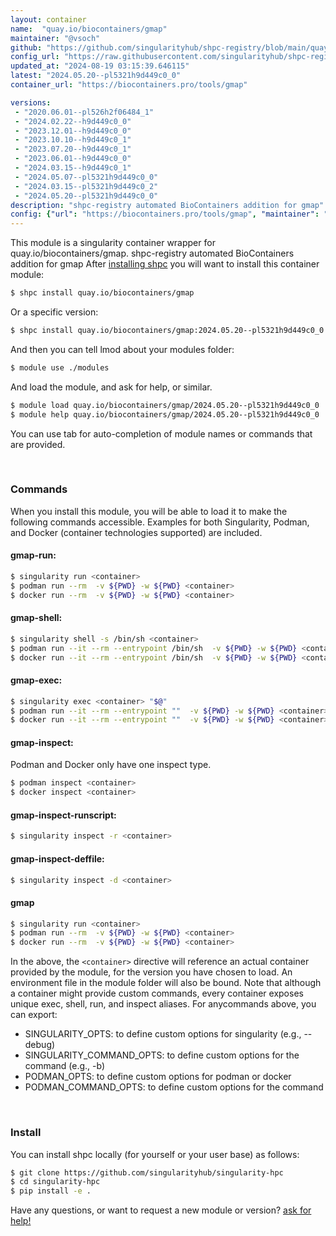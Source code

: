 ```yaml
---
layout: container
name:  "quay.io/biocontainers/gmap"
maintainer: "@vsoch"
github: "https://github.com/singularityhub/shpc-registry/blob/main/quay.io/biocontainers/gmap/container.yaml"
config_url: "https://raw.githubusercontent.com/singularityhub/shpc-registry/main/quay.io/biocontainers/gmap/container.yaml"
updated_at: "2024-08-19 03:15:39.646115"
latest: "2024.05.20--pl5321h9d449c0_0"
container_url: "https://biocontainers.pro/tools/gmap"

versions:
 - "2020.06.01--pl526h2f06484_1"
 - "2024.02.22--h9d449c0_0"
 - "2023.12.01--h9d449c0_0"
 - "2023.10.10--h9d449c0_1"
 - "2023.07.20--h9d449c0_1"
 - "2023.06.01--h9d449c0_0"
 - "2024.03.15--h9d449c0_1"
 - "2024.05.07--pl5321h9d449c0_0"
 - "2024.03.15--pl5321h9d449c0_2"
 - "2024.05.20--pl5321h9d449c0_0"
description: "shpc-registry automated BioContainers addition for gmap"
config: {"url": "https://biocontainers.pro/tools/gmap", "maintainer": "@vsoch", "description": "shpc-registry automated BioContainers addition for gmap", "latest": {"2024.05.20--pl5321h9d449c0_0": "sha256:8fb3d7ec91e57595b1f5bcfc27a2a79f602271429483c0f5112cff454ca10149"}, "tags": {"2020.06.01--pl526h2f06484_1": "sha256:a4cf2182c8b982aa4e8214fcbc12b5acd88c8da1e751d005a9bb14e2c13358a8", "2024.02.22--h9d449c0_0": "sha256:c148f79cb0dff711da4469e4d4ff38a17d6b8524f5fbb0a93f0cedd79f99b817", "2023.12.01--h9d449c0_0": "sha256:d026f4c247543cd25e63fb1df9f8ad59335ce0e20d15b6ca11d29e9dac6a6233", "2023.10.10--h9d449c0_1": "sha256:66b71ed998dfad8bde8a114f9023a4039b939c9ed63a15acd24f96978dc5b3df", "2023.07.20--h9d449c0_1": "sha256:23fc44e13e8fed1277a1a2014006ffd1242107f219ee439c0ef48c160be56edd", "2023.06.01--h9d449c0_0": "sha256:4d4ad32be25de4e55920d392cfd8c60f0fcba3d672ba707eece257ee85710adb", "2024.03.15--h9d449c0_1": "sha256:d235feb81700a150677cf5cd5289beaf3eb3e5827408bdb0186bb6869704f279", "2024.05.07--pl5321h9d449c0_0": "sha256:8f4b12a6f1e8d77e4c9e1dd2777157ac7ac2aecdb161feebe6f2561f778544a5", "2024.03.15--pl5321h9d449c0_2": "sha256:0a9734310933bd0361a72c41a1b34a55ea043dc91e9cad586212f7e32b816d38", "2024.05.20--pl5321h9d449c0_0": "sha256:8fb3d7ec91e57595b1f5bcfc27a2a79f602271429483c0f5112cff454ca10149"}, "docker": "quay.io/biocontainers/gmap"}
---
```


This module is a singularity container wrapper for quay.io/biocontainers/gmap.
shpc-registry automated BioContainers addition for gmap
After [installing shpc](#install) you will want to install this container module:


```bash
$ shpc install quay.io/biocontainers/gmap
```

Or a specific version:

```bash
$ shpc install quay.io/biocontainers/gmap:2024.05.20--pl5321h9d449c0_0
```

And then you can tell lmod about your modules folder:

```bash
$ module use ./modules
```

And load the module, and ask for help, or similar.

```bash
$ module load quay.io/biocontainers/gmap/2024.05.20--pl5321h9d449c0_0
$ module help quay.io/biocontainers/gmap/2024.05.20--pl5321h9d449c0_0
```

You can use tab for auto-completion of module names or commands that are provided.

<br>

### Commands

When you install this module, you will be able to load it to make the following commands accessible.
Examples for both Singularity, Podman, and Docker (container technologies supported) are included.

#### gmap-run:

```bash
$ singularity run <container>
$ podman run --rm  -v ${PWD} -w ${PWD} <container>
$ docker run --rm  -v ${PWD} -w ${PWD} <container>
```

#### gmap-shell:

```bash
$ singularity shell -s /bin/sh <container>
$ podman run --it --rm --entrypoint /bin/sh  -v ${PWD} -w ${PWD} <container>
$ docker run --it --rm --entrypoint /bin/sh  -v ${PWD} -w ${PWD} <container>
```

#### gmap-exec:

```bash
$ singularity exec <container> "$@"
$ podman run --it --rm --entrypoint ""  -v ${PWD} -w ${PWD} <container> "$@"
$ docker run --it --rm --entrypoint ""  -v ${PWD} -w ${PWD} <container> "$@"
```

#### gmap-inspect:

Podman and Docker only have one inspect type.

```bash
$ podman inspect <container>
$ docker inspect <container>
```

#### gmap-inspect-runscript:

```bash
$ singularity inspect -r <container>
```

#### gmap-inspect-deffile:

```bash
$ singularity inspect -d <container>
```



#### gmap

```bash
$ singularity run <container>
$ podman run --rm  -v ${PWD} -w ${PWD} <container>
$ docker run --rm  -v ${PWD} -w ${PWD} <container>
```


In the above, the `<container>` directive will reference an actual container provided
by the module, for the version you have chosen to load. An environment file in the
module folder will also be bound. Note that although a container
might provide custom commands, every container exposes unique exec, shell, run, and
inspect aliases. For anycommands above, you can export:

 - SINGULARITY_OPTS: to define custom options for singularity (e.g., --debug)
 - SINGULARITY_COMMAND_OPTS: to define custom options for the command (e.g., -b)
 - PODMAN_OPTS: to define custom options for podman or docker
 - PODMAN_COMMAND_OPTS: to define custom options for the command

<br>

### Install

You can install shpc locally (for yourself or your user base) as follows:

```bash
$ git clone https://github.com/singularityhub/singularity-hpc
$ cd singularity-hpc
$ pip install -e .
```

Have any questions, or want to request a new module or version? [ask for help!](https://github.com/singularityhub/singularity-hpc/issues)
